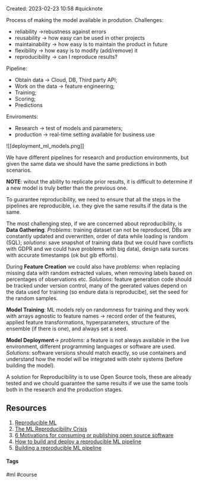 Created: 2023-02-23 10:58
#quicknote

Process of making the model available in prodution.
Challenges:
- reliability ->rebustness against errors
- reusability -> how easy can be used in other projects
- maintainability -> how easy is to maintain the product in future
- flexibility -> how easy is to modify (add/remove) it
- reproducibility -> can I reproduce results?

Pipeline:
- Obtain data -> Cloud, DB, Third party API;
- Work on the data -> feature engineering;
- Training;
- Scoring;
- Predictions

Enviroments:
- Research -> test of models and parameters;
- production -> real-time setting available for business use

![[deployment_ml_models.png]]

We have different pipelines for research and production environments, but given the same data we should have the same predictions in both scenarios.

**NOTE**: witout the ability to replicate prior results, it is difficult to determine if a new model is truly better than the previous one.

To guarantee reproducibility, we need to ensure that all the steps in the pipelines are reproducible, i.e. they give the same results if the data is the same.

The most challenging step, if we are concerned about reproducibility, is **Data Gathering**. *Problems*: training dataset can not be reproduced, DBs are constantly updated and overwritten, order of data while loading is random (SQL); *solutions*: save snapshot of training data (but we could have conflicts with GDPR and we could have problems with big data), design sata surces with accurate timestamps (ok but gib efforts).

During **Feature Creation** we could also have *problems*: when replacing missing data with random extracted values, when removing labels based on percentages of observations etc. *Solutions*: feature generation code should be tracked under version control, many of the geerated values depend on the data used for training (so endure data is reproducibe), set the seed for the random samples.

**Model Training**: ML models rely on randomness for training and they work with arrays agnostic to feature names -> record order of the features, applied feature transformations, hyperparameters, structure of the ensemble (if there is one), and always set a seed.

**Model Deployment**-> *problems:* a feature is not always available in the live environment, different programming languages or software are used. *Solutions*: software versions should match exactly, so use containers and understand how the model will be integrated with otehr systems (before building the model).

A solution for Reproducibility is to use Open Source tools, these are already tested and we chould guarantee the same results if we use the same tools both in the research and the production stages.


## Resources
1. [Reproducible ML ](https://www.rctatman.com/files/Tatman_2018_ReproducibleML.pdf)
2. [The ML Reproducibility Crisis](https://petewarden.com/2018/03/19/the-machine-learning-reproducibility-crisis/)
3. [6 Motivations for consuming or publishing open source software](https://opensource.com/life/15/12/why-open-source)
4. [How to build and deploy a reproducible ML pipeline](https://trainindata.medium.com/how-to-build-and-deploy-a-reproducible-machine-learning-pipeline-20119c0ab941)
5. [Building a reproducible ML pipeline](https://arxiv.org/ftp/arxiv/papers/1810/1810.04570.pdf)

#### Tags
#ml #course
